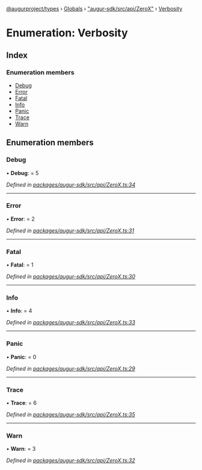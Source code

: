 [@augurproject/types](../README.md) › [Globals](../globals.md) › ["augur-sdk/src/api/ZeroX"](../modules/_augur_sdk_src_api_zerox_.md) › [Verbosity](_augur_sdk_src_api_zerox_.verbosity.md)

# Enumeration: Verbosity

## Index

### Enumeration members

* [Debug](_augur_sdk_src_api_zerox_.verbosity.md#debug)
* [Error](_augur_sdk_src_api_zerox_.verbosity.md#error)
* [Fatal](_augur_sdk_src_api_zerox_.verbosity.md#fatal)
* [Info](_augur_sdk_src_api_zerox_.verbosity.md#info)
* [Panic](_augur_sdk_src_api_zerox_.verbosity.md#panic)
* [Trace](_augur_sdk_src_api_zerox_.verbosity.md#trace)
* [Warn](_augur_sdk_src_api_zerox_.verbosity.md#warn)

## Enumeration members

###  Debug

• **Debug**: = 5

*Defined in [packages/augur-sdk/src/api/ZeroX.ts:34](https://github.com/AugurProject/augur/blob/69c4be52bf/packages/augur-sdk/src/api/ZeroX.ts#L34)*

___

###  Error

• **Error**: = 2

*Defined in [packages/augur-sdk/src/api/ZeroX.ts:31](https://github.com/AugurProject/augur/blob/69c4be52bf/packages/augur-sdk/src/api/ZeroX.ts#L31)*

___

###  Fatal

• **Fatal**: = 1

*Defined in [packages/augur-sdk/src/api/ZeroX.ts:30](https://github.com/AugurProject/augur/blob/69c4be52bf/packages/augur-sdk/src/api/ZeroX.ts#L30)*

___

###  Info

• **Info**: = 4

*Defined in [packages/augur-sdk/src/api/ZeroX.ts:33](https://github.com/AugurProject/augur/blob/69c4be52bf/packages/augur-sdk/src/api/ZeroX.ts#L33)*

___

###  Panic

• **Panic**: = 0

*Defined in [packages/augur-sdk/src/api/ZeroX.ts:29](https://github.com/AugurProject/augur/blob/69c4be52bf/packages/augur-sdk/src/api/ZeroX.ts#L29)*

___

###  Trace

• **Trace**: = 6

*Defined in [packages/augur-sdk/src/api/ZeroX.ts:35](https://github.com/AugurProject/augur/blob/69c4be52bf/packages/augur-sdk/src/api/ZeroX.ts#L35)*

___

###  Warn

• **Warn**: = 3

*Defined in [packages/augur-sdk/src/api/ZeroX.ts:32](https://github.com/AugurProject/augur/blob/69c4be52bf/packages/augur-sdk/src/api/ZeroX.ts#L32)*
